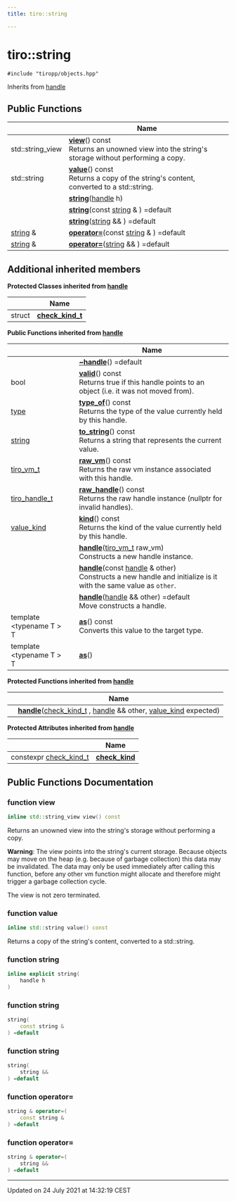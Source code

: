 ```yaml
---
title: tiro::string

---
```


# tiro::string






`#include "tiropp/objects.hpp"`

Inherits from [handle](/docs/api/classes/classtiro_1_1handle)

## Public Functions

|                | Name           |
| -------------- | -------------- |
| std::string_view | **[view](/docs/api/classes/classtiro_1_1string#function-view)**() const<br>Returns an unowned view into the string's storage without performing a copy.  |
| std::string | **[value](/docs/api/classes/classtiro_1_1string#function-value)**() const<br>Returns a copy of the string's content, converted to a std::string.  |
| | **[string](/docs/api/classes/classtiro_1_1string#function-string)**([handle](/docs/api/classes/classtiro_1_1handle) h) |
| | **[string](/docs/api/classes/classtiro_1_1string#function-string)**(const [string](/docs/api/classes/classtiro_1_1string) & ) =default |
| | **[string](/docs/api/classes/classtiro_1_1string#function-string)**([string](/docs/api/classes/classtiro_1_1string) && ) =default |
| [string](/docs/api/classes/classtiro_1_1string) & | **[operator=](/docs/api/classes/classtiro_1_1string#function-operator=)**(const [string](/docs/api/classes/classtiro_1_1string) & ) =default |
| [string](/docs/api/classes/classtiro_1_1string) & | **[operator=](/docs/api/classes/classtiro_1_1string#function-operator=)**([string](/docs/api/classes/classtiro_1_1string) && ) =default |

## Additional inherited members

**Protected Classes inherited from [handle](/docs/api/classes/classtiro_1_1handle)**

|                | Name           |
| -------------- | -------------- |
| struct | **[check_kind_t](/docs/api/classes/structtiro_1_1handle_1_1check__kind__t)**  |

**Public Functions inherited from [handle](/docs/api/classes/classtiro_1_1handle)**

|                | Name           |
| -------------- | -------------- |
| | **[~handle](/docs/api/classes/classtiro_1_1handle#function-~handle)**() =default |
| bool | **[valid](/docs/api/classes/classtiro_1_1handle#function-valid)**() const<br>Returns true if this handle points to an object (i.e. it was not moved from).  |
| [type](/docs/api/classes/classtiro_1_1type) | **[type_of](/docs/api/classes/classtiro_1_1handle#function-type_of)**() const<br>Returns the type of the value currently held by this handle.  |
| [string](/docs/api/classes/classtiro_1_1string) | **[to_string](/docs/api/classes/classtiro_1_1handle#function-to_string)**() const<br>Returns a string that represents the current value.  |
| [tiro_vm_t](/docs/api/files/def_8h#typedef-tiro_vm_t) | **[raw_vm](/docs/api/classes/classtiro_1_1handle#function-raw_vm)**() const<br>Returns the raw vm instance associated with this handle.  |
| [tiro_handle_t](/docs/api/files/def_8h#typedef-tiro_handle_t) | **[raw_handle](/docs/api/classes/classtiro_1_1handle#function-raw_handle)**() const<br>Returns the raw handle instance (nullptr for invalid handles).  |
| [value_kind](/docs/api/namespaces/namespacetiro#enum-value_kind) | **[kind](/docs/api/classes/classtiro_1_1handle#function-kind)**() const<br>Returns the kind of the value currently held by this handle.  |
| | **[handle](/docs/api/classes/classtiro_1_1handle#function-handle)**([tiro_vm_t](/docs/api/files/def_8h#typedef-tiro_vm_t) raw_vm)<br>Constructs a new handle instance.  |
| | **[handle](/docs/api/classes/classtiro_1_1handle#function-handle)**(const [handle](/docs/api/classes/classtiro_1_1handle) & other)<br>Constructs a new handle and initialize is it with the same value as `other`.  |
| | **[handle](/docs/api/classes/classtiro_1_1handle#function-handle)**([handle](/docs/api/classes/classtiro_1_1handle) && other) =default<br>Move constructs a handle.  |
| template <typename T \> <br>T | **[as](/docs/api/classes/classtiro_1_1handle#function-as)**() const<br>Converts this value to the target type.  |
| template <typename T \> <br>T | **[as](/docs/api/classes/classtiro_1_1handle#function-as)**() |

**Protected Functions inherited from [handle](/docs/api/classes/classtiro_1_1handle)**

|                | Name           |
| -------------- | -------------- |
| | **[handle](/docs/api/classes/classtiro_1_1handle#function-handle)**([check_kind_t](/docs/api/classes/structtiro_1_1handle_1_1check__kind__t) , [handle](/docs/api/classes/classtiro_1_1handle) && other, [value_kind](/docs/api/namespaces/namespacetiro#enum-value_kind) expected) |

**Protected Attributes inherited from [handle](/docs/api/classes/classtiro_1_1handle)**

|                | Name           |
| -------------- | -------------- |
| constexpr [check_kind_t](/docs/api/classes/structtiro_1_1handle_1_1check__kind__t) | **[check_kind](/docs/api/classes/classtiro_1_1handle#variable-check_kind)**  |


## Public Functions Documentation

### function view

```cpp
inline std::string_view view() const
```

Returns an unowned view into the string's storage without performing a copy. 

**Warning**: The view points into the string's current storage. Because objects may move on the heap (e.g. because of garbage collection) this data may be invalidated. The data may only be used immediately after calling this function, before any other vm function might allocate and therefore might trigger a garbage collection cycle. 

The view is not zero terminated.


### function value

```cpp
inline std::string value() const
```

Returns a copy of the string's content, converted to a std::string. 

### function string

```cpp
inline explicit string(
    handle h
)
```


### function string

```cpp
string(
    const string & 
) =default
```


### function string

```cpp
string(
    string && 
) =default
```


### function operator=

```cpp
string & operator=(
    const string & 
) =default
```


### function operator=

```cpp
string & operator=(
    string && 
) =default
```


-------------------------------

Updated on 24 July 2021 at 14:32:19 CEST